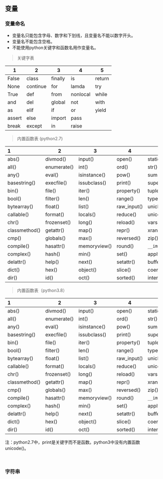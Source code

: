 ## 变量

###  变量命名

* 变量名只能包含字母、数字和下划线，且变量名不能以数字开头。
* 变量名不能包含空格。
* 不能使用python关键字和函数名用作变量名。

> 关键字表

| 1      | 2        | 3       | 4        | 5      |
| ------ | -------- | ------- | -------- | ------ |
| False  | class    | finally | is       | return |
| None   | continue | for     | lamda    | try    |
| True   | def      | from    | nonlocal | while  |
| and    | del      | global  | not      | with   |
| as     | elif     | if      | or       | yield  |
| assert | else     | import  | pass     |        |
| break  | except   | in      | raise    |        |

> 内置函数表 (python2.7)

| 1             | 2           | 3            | 4           | 5              |
| :------------ | ----------- | ------------ | ----------- | -------------- |
| abs()         | divmod()    | input()      | open()      | staticmethod() |
| all()         | enumerate() | int()        | ord()       | str()          |
| any()         | eval()      | isinstance() | pow()       | sum()          |
| basestring()  | execfile()  | issubclass() | print()     | super()        |
| bin()         | file()      | iter()       | property()  | tuple()        |
| bool()        | filter()    | len()        | range()     | type()         |
| bytearray()   | float()     | list()       | raw_input() | unichr()       |
| callable()    | format()    | locals()     | reduce()    | unicode()      |
| chr()         | frozenset() | long()       | reload()    | vars()         |
| classmethod() | getattr()   | map()        | repr()      | xrange()       |
| cmp()         | globals()   | max()        | reversed()  | zip()          |
| compile()     | hasattr()   | memoryview() | round()     | `__import__()` |
| complex()     | hash()      | min()        | set()       | apply()        |
| delattr()     | help()      | next()       | setattr()   | buffer()       |
| dict()        | hex()       | object()     | slice()     | coerce()       |
| dir()         | id()        | oct()        | sorted()    | intern()       |

> 内置函数表（python3.8）

| 1             | 2           | 3            | 4           | 5              |
| :------------ | ----------- | ------------ | ----------- | -------------- |
| abs()         | divmod()    | input()      | open()      | staticmethod() |
| all()         | enumerate() | int()        | ord()       | str()          |
| any()         | eval()      | isinstance() | pow()       | sum()          |
| basestring()  | execfile()  | issubclass() | print()     | super()        |
| bin()         | file()      | iter()       | property()  | tuple()        |
| bool()        | filter()    | len()        | range()     | type()         |
| bytearray()   | float()     | list()       | raw_input() | unichr()       |
| callable()    | format()    | locals()     | reduce()    | unicode()      |
| chr()         | frozenset() | long()       | reload()    | vars()         |
| classmethod() | getattr()   | map()        | repr()      | xrange()       |
| cmp()         | globals()   | max()        | reversed()  | zip()          |
| compile()     | hasattr()   | memoryview() | round()     | `__import__()` |
| complex()     | hash()      | min()        | set()       | apply()        |
| delattr()     | help()      | next()       | setattr()   | buffer()       |
| dict()        | hex()       | object()     | slice()     | coerce()       |
| dir()         | id()        | oct()        | sorted()    | intern()       |

注：python2.7中，print是关键字而不是函数。python3中没有内置函数unicode()。

</br>

### 字符串





